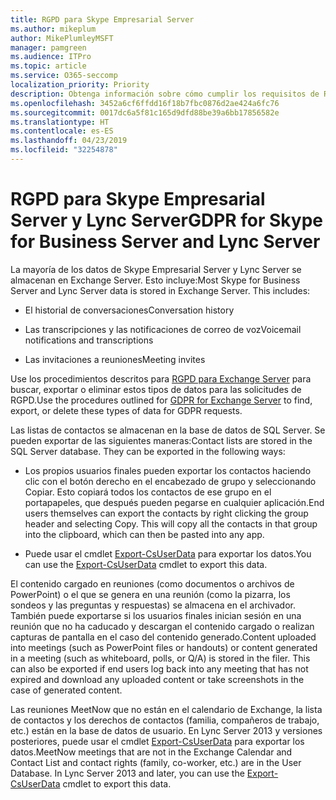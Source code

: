 ```yaml
---
title: RGPD para Skype Empresarial Server
ms.author: mikeplum
author: MikePlumleyMSFT
manager: pamgreen
ms.audience: ITPro
ms.topic: article
ms.service: O365-seccomp
localization_priority: Priority
description: Obtenga información sobre cómo cumplir los requisitos de RGPD en Skype Empresarial Server local y Lync Server.
ms.openlocfilehash: 3452a6cf6ffdd16f18b7fbc0876d2ae424a6fc76
ms.sourcegitcommit: 0017dc6a5f81c165d9dfd88be39a6bb17856582e
ms.translationtype: HT
ms.contentlocale: es-ES
ms.lasthandoff: 04/23/2019
ms.locfileid: "32254878"
---
```

# <a name="gdpr-for-skype-for-business-server-and-lync-server"></a><span data-ttu-id="c1960-103">RGPD para Skype Empresarial Server y Lync Server</span><span class="sxs-lookup"><span data-stu-id="c1960-103">GDPR for Skype for Business Server and Lync Server</span></span>

<span data-ttu-id="c1960-p101">La mayoría de los datos de Skype Empresarial Server y Lync Server se almacenan en Exchange Server. Esto incluye:</span><span class="sxs-lookup"><span data-stu-id="c1960-p101">Most Skype for Business Server and Lync Server data is stored in Exchange Server. This includes:</span></span>

-   <span data-ttu-id="c1960-106">El historial de conversaciones</span><span class="sxs-lookup"><span data-stu-id="c1960-106">Conversation history</span></span>

-   <span data-ttu-id="c1960-107">Las transcripciones y las notificaciones de correo de voz</span><span class="sxs-lookup"><span data-stu-id="c1960-107">Voicemail notifications and transcriptions</span></span>

-   <span data-ttu-id="c1960-108">Las invitaciones a reuniones</span><span class="sxs-lookup"><span data-stu-id="c1960-108">Meeting invites</span></span>

<span data-ttu-id="c1960-109">Use los procedimientos descritos para [RGPD para Exchange Server](gdpr-for-exchange-server.md) para buscar, exportar o eliminar estos tipos de datos para las solicitudes de RGPD.</span><span class="sxs-lookup"><span data-stu-id="c1960-109">Use the procedures outlined for [GDPR for Exchange Server](gdpr-for-exchange-server.md) to find, export, or delete these types of data for GDPR requests.</span></span>

<span data-ttu-id="c1960-p102">Las listas de contactos se almacenan en la base de datos de SQL Server. Se pueden exportar de las siguientes maneras:</span><span class="sxs-lookup"><span data-stu-id="c1960-p102">Contact lists are stored in the SQL Server database. They can be exported in the following ways:</span></span>

-   <span data-ttu-id="c1960-p103">Los propios usuarios finales pueden exportar los contactos haciendo clic con el botón derecho en el encabezado de grupo y seleccionando Copiar. Esto copiará todos los contactos de ese grupo en el portapapeles, que después pueden pegarse en cualquier aplicación.</span><span class="sxs-lookup"><span data-stu-id="c1960-p103">End users themselves can export the contacts by right clicking the group header and selecting Copy. This will copy all the contacts in that group into the clipboard, which can then be pasted into any app.</span></span>

-   <span data-ttu-id="c1960-114">Puede usar el cmdlet [Export-CsUserData](https://docs.microsoft.com/es-ES/powershell/module/skype/export-csuserdata) para exportar los datos.</span><span class="sxs-lookup"><span data-stu-id="c1960-114">You can use the [Export-CsUserData](https://docs.microsoft.com/es-ES/powershell/module/skype/export-csuserdata) cmdlet to export this data.</span></span>

<span data-ttu-id="c1960-p104">El contenido cargado en reuniones (como documentos o archivos de PowerPoint) o el que se genera en una reunión (como la pizarra, los sondeos y las preguntas y respuestas) se almacena en el archivador. También puede exportarse si los usuarios finales inician sesión en una reunión que no ha caducado y descargan el contenido cargado o realizan capturas de pantalla en el caso del contenido generado.</span><span class="sxs-lookup"><span data-stu-id="c1960-p104">Content uploaded into meetings (such as PowerPoint files or handouts) or content generated in a meeting (such as whiteboard, polls, or Q/A) is stored in the filer. This can also be exported if end users log back into any meeting that has not expired and download any uploaded content or take screenshots in the case of generated content.</span></span>

<span data-ttu-id="c1960-p105">Las reuniones MeetNow que no están en el calendario de Exchange, la lista de contactos y los derechos de contactos (familia, compañeros de trabajo, etc.) están en la base de datos de usuario. En Lync Server 2013 y versiones posteriores, puede usar el cmdlet [Export-CsUserData](https://docs.microsoft.com/es-ES/powershell/module/skype/export-csuserdata) para exportar los datos.</span><span class="sxs-lookup"><span data-stu-id="c1960-p105">MeetNow meetings that are not in the Exchange Calendar and Contact List and contact rights (family, co-worker, etc.) are in the User Database. In Lync Server 2013 and later, you can use the [Export-CsUserData](https://docs.microsoft.com/es-ES/powershell/module/skype/export-csuserdata) cmdlet to export this data.</span></span>
